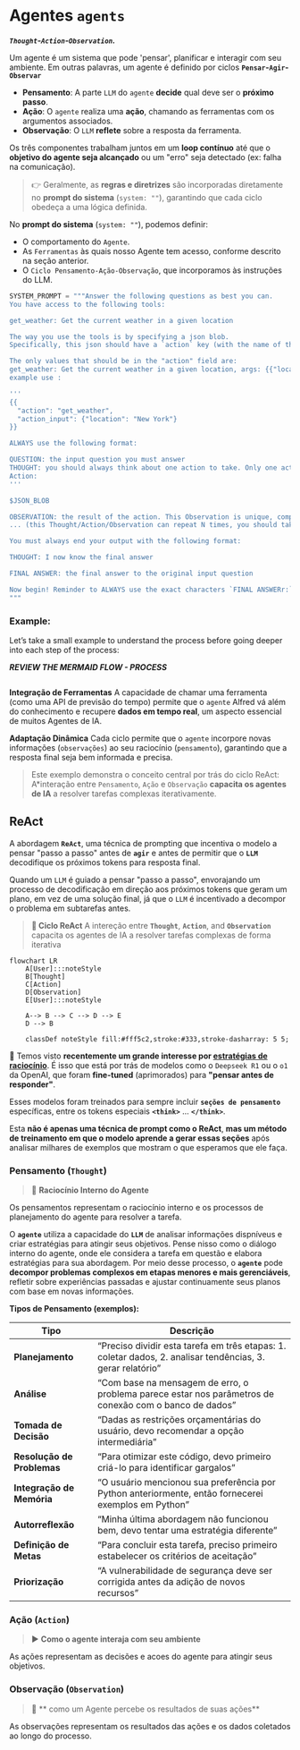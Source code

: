 # Agentes `agents`
***`Thought`-`Action`-`Observation`.***

Um agente é um sistema que pode 'pensar', planificar e interagir com seu ambiente. Em outras palavras, um agente é definido por ciclos  **`Pensar`-`Agir`-`Observar`** 


* **Pensamento**: A parte `LLM` do `agente` **decide** qual deve ser o **próximo passo**.
* **Ação**: O `agente` realiza uma **ação**, chamando as ferramentas com os argumentos associados.
* **Observação**: O `LLM` **reflete** sobre a resposta da ferramenta.

Os três componentes trabalham juntos em um **loop contínuo** até que o **objetivo do agente seja alcançado** ou um "erro" seja detectado (ex: falha na comunicação).


> 👉 Geralmente, as **regras e diretrizes** são incorporadas diretamente no **prompt do sistema** (`system: ""`), garantindo que cada ciclo obedeça a uma lógica definida.


No **prompt do sistema** (`system: ""`), podemos definir:

* O comportamento do `Agente`.
* As `Ferramentas` às quais nosso Agente tem acesso, conforme descrito na seção anterior.
* O `Ciclo Pensamento-Ação-Observação`, que incorporamos às instruções do LLM.

```python
SYSTEM_PROMPT = """Answer the following questions as best you can. 
You have access to the following tools:

get_weather: Get the current weather in a given location

The way you use the tools is by specifying a json blob.
Specifically, this json should have a `action` key (with the name of the tool to use) and a `action_input` key (with the input to the tool going here).

The only values that should be in the "action" field are:
get_weather: Get the current weather in a given location, args: {{"location": {{"type": "string"}}}}
example use :

'''
{{
  "action": "get_weather",
  "action_input": {"location": "New York"}
}}

ALWAYS use the following format:

QUESTION: the input question you must answer
THOUGHT: you should always think about one action to take. Only one action at a time in this format:
Action:
'''

$JSON_BLOB

OBSERVATION: the result of the action. This Observation is unique, complete, and the source of truth.
... (this Thought/Action/Observation can repeat N times, you should take several steps when needed. The $JSON_BLOB must be formatted as markdown and only use a SINGLE action at a time.)

You must always end your output with the following format:

THOUGHT: I now know the final answer

FINAL ANSWER: the final answer to the original input question

Now begin! Reminder to ALWAYS use the exact characters `FINAL ANSWERr:` when you provide a definitive answer. 
"""
```

### Example:

Let’s take a small example to understand the process before going deeper into each step of the process:


***REVIEW THE MERMAID FLOW - PROCESS***

```mermaid
```


**Integração de Ferramentas**
A capacidade de chamar uma ferramenta (como uma API de previsão do tempo) permite que o `agente` Alfred vá além do conhecimento e recupere **dados em tempo real**, um aspecto essencial de muitos Agentes de IA.


**Adaptação Dinâmica**
Cada ciclo permite que o `agente` incorpore novas informações (`observações`) ao seu raciocínio (`pensamento`), garantindo que a resposta final seja bem informada e precisa.

> Este exemplo demonstra o conceito central por trás do ciclo ReAct: 
> A*interação entre `Pensamento`, `Ação` e `Observação` **capacita os agentes de IA** a resolver tarefas complexas iterativamente.

## ReAct

A abordagem **`ReAct`**, uma técnica de prompting que incentiva o modelo a pensar "passo a passo" antes de **`agir`** e antes de permitir que o **`LLM`** decodifique os próximos tokens para resposta final.

Quando um `LLM` é guiado a pensar "passo a passo", envorajando um processo de decodificação em direção aos próximos tokens que geram um plano, em vez de uma solução final, já que o `LLM` é incentivado a decompor o problema em subtarefas antes.

> **🔄 Ciclo ReAct**
> A intereção entre **`Thought`**, **`Action`**, and **`Observation`** capacita os agentes de IA a resolver tarefas complexas de forma iterativa

```mermaid
flowchart LR
    A[User]:::noteStyle
    B[Thought]
    C[Action]
    D[Observation]
    E[User]:::noteStyle

    A--> B --> C --> D --> E
    D --> B

    classDef noteStyle fill:#fff5c2,stroke:#333,stroke-dasharray: 5 5;
```

🔶 Temos visto **recentemente um grande interesse por <u>estratégias de raciocínio</u>**. É isso que está por trás de modelos como o `Deepseek R1` ou o `o1` da OpenAI, que foram **fine-tuned** (aprimorados) para **"pensar antes de responder"**.

Esses modelos foram treinados para sempre incluir **`seções de pensamento`** específicas, entre os tokens especiais **`<think>`** ... **`</think>`**. 

Esta **não é apenas uma técnica de prompt como o ReAct**, **mas um método de treinamento em que o modelo aprende a gerar essas seções** após analisar milhares de exemplos que mostram o que esperamos que ele faça.


### Pensamento (`Thought`)

> 🧠 **Raciocínio Interno do Agente**

Os pensamentos representam o raciocínio interno e os processos de planejamento do agente para resolver a tarefa. 

O **`agente`** utiliza a capacidade do **`LLM`** de analisar informações dispníveus e criar estratégias para atingir seus objetivos. Pense nisso como o diálogo interno do agente, onde ele considera a tarefa em questão e elabora estratégias para sua abordagem. Por meio desse processo, o **`agente`** pode **decompor problemas complexos em etapas menores e mais gerenciáveis**, refletir sobre experiências passadas e ajustar continuamente seus planos com base em novas informações.

**Tipos de Pensamento (exemplos):**

| Tipo | Descrição |
| --- | --- |
| **Planejamento** | “Preciso dividir esta tarefa em três etapas: 1. coletar dados, 2. analisar tendências, 3. gerar relatório” |
| **Análise**  | “Com base na mensagem de erro, o problema parece estar nos parâmetros de conexão com o banco de dados” |
| **Tomada de Decisão** | “Dadas as restrições orçamentárias do usuário, devo recomendar a opção intermediária” |
| **Resolução de Problemas** | “Para otimizar este código, devo primeiro criá-lo para identificar gargalos” |
| **Integração de Memória** | “O usuário mencionou sua preferência por Python anteriormente, então fornecerei exemplos em Python” |
| **Autorreflexão** | “Minha última abordagem não funcionou bem, devo tentar uma estratégia diferente” |
| **Definição de Metas** |“Para concluir esta tarefa, preciso primeiro estabelecer os critérios de aceitação” |
| **Priorização** | “A vulnerabilidade de segurança deve ser corrigida antes da adição de novos recursos” |

### Ação (`Action`)

> ▶️  **Como o agente interaja com seu ambiente**

As ações representam as decisões e acoes do agente para atingir seus objetivos.

### Observação (`Observation`)

> 🧐 ** como um Agente percebe os resultados de suas ações**

As observações representam os resultados das ações e os dados coletados ao longo do processo.


